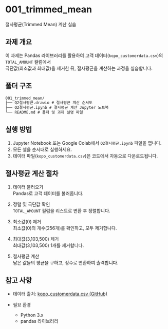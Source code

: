 # 001_trimmed_mean

절사평균(Trimmed Mean) 계산 실습

## 과제 개요

이 과제는 Pandas 라이브러리를 활용하여 고객 데이터(`kopo_customerdata.csv`)의 `TOTAL_AMOUNT` 컬럼에서  
극단값(최소값과 최대값)을 제거한 뒤, 절사평균을 계산하는 과정을 실습합니다.

## 폴더 구조

```txt
001_trimmed_mean/
├── Q2절사평균.drawio # 절사평균 계산 순서도
├── Q2절사평균.ipynb # 절사평균 계산 Jupyter 노트북
└── README.md # 폴더 및 과제 설명 파일
```

## 실행 방법

1. Jupyter Notebook 또는 Google Colab에서 `Q2절사평균.ipynb` 파일을 엽니다.
2. 모든 셀을 순서대로 실행하세요.
3. 데이터 파일(`kopo_customerdata.csv`)은 코드에서 자동으로 다운로드됩니다.

## 절사평균 계산 절차

1. 데이터 불러오기  
  Pandas로 고객 데이터를 불러옵니다.

2. 정렬 및 극단값 확인  
  `TOTAL_AMOUNT` 컬럼을 리스트로 변환 후 정렬합니다.

3. 최소값(0) 제거  
  최소값(0)의 개수(256개)를 확인하고, 모두 제거합니다.

4. 최대값(3,103,500) 제거  
  최대값(3,103,500) 1개를 제거합니다.

5. 절사평균 계산  
  남은 값들의 평균을 구하고, 정수로 변환하여 출력합니다.

## 참고 사항

- 데이터 출처: [kopo_customerdata.csv (GitHub)](https://raw.githubusercontent.com/hyokwan/python-lecture/refs/heads/master/dataset/kopo_customerdata.csv)

- 필요 환경  
  - Python 3.x  
  - pandas 라이브러리
